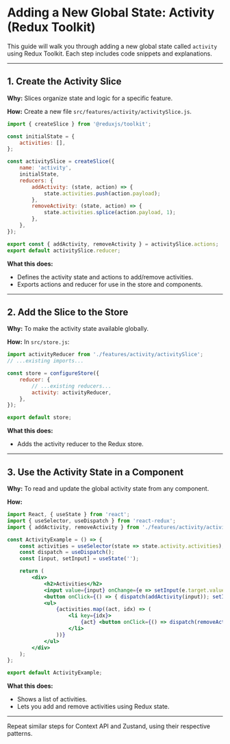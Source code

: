 # Adding a New Global State: Activity (Redux Toolkit)

This guide will walk you through adding a new global state called `activity` using Redux Toolkit. Each step includes code snippets and explanations.

---

## 1. Create the Activity Slice

**Why:** Slices organize state and logic for a specific feature.

**How:** Create a new file `src/features/activity/activitySlice.js`.

```js
import { createSlice } from '@reduxjs/toolkit';

const initialState = {
	activities: [],
};

const activitySlice = createSlice({
	name: 'activity',
	initialState,
	reducers: {
		addActivity: (state, action) => {
			state.activities.push(action.payload);
		},
		removeActivity: (state, action) => {
			state.activities.splice(action.payload, 1);
		},
	},
});

export const { addActivity, removeActivity } = activitySlice.actions;
export default activitySlice.reducer;
```

**What this does:**
- Defines the activity state and actions to add/remove activities.
- Exports actions and reducer for use in the store and components.

---

## 2. Add the Slice to the Store

**Why:** To make the activity state available globally.

**How:** In `src/store.js`:

```js
import activityReducer from './features/activity/activitySlice';
// ...existing imports...

const store = configureStore({
	reducer: {
		// ...existing reducers...
		activity: activityReducer,
	},
});

export default store;
```

**What this does:**
- Adds the activity reducer to the Redux store.

---

## 3. Use the Activity State in a Component

**Why:** To read and update the global activity state from any component.

**How:**

```jsx
import React, { useState } from 'react';
import { useSelector, useDispatch } from 'react-redux';
import { addActivity, removeActivity } from './features/activity/activitySlice';

const ActivityExample = () => {
	const activities = useSelector(state => state.activity.activities);
	const dispatch = useDispatch();
	const [input, setInput] = useState('');

	return (
		<div>
			<h2>Activities</h2>
			<input value={input} onChange={e => setInput(e.target.value)} />
			<button onClick={() => { dispatch(addActivity(input)); setInput(''); }}>Add</button>
			<ul>
				{activities.map((act, idx) => (
					<li key={idx}>
						{act} <button onClick={() => dispatch(removeActivity(idx))}>Remove</button>
					</li>
				))}
			</ul>
		</div>
	);
};

export default ActivityExample;
```

**What this does:**
- Shows a list of activities.
- Lets you add and remove activities using Redux state.

---

Repeat similar steps for Context API and Zustand, using their respective patterns.
